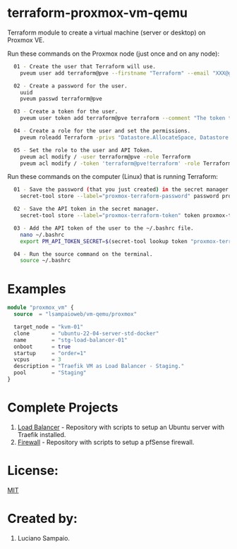 # terraform-proxmox-vm-qemu
Terraform module to create a virtual machine (server or desktop) on Proxmox VE.

Run these commands on the Proxmox node (just once and on any node):
```bash
  01 - Create the user that Terraform will use.
    pveum user add terraform@pve --firstname "Terraform" --email "XXX@gmail.com" --comment "The user that Terraform will use."

  02 - Create a password for the user.
    uuid
    pveum passwd terraform@pve

  03 - Create a token for the user.
    pveum user token add terraform@pve terraform --comment "The token that Terraform will use."

  04 - Create a role for the user and set the permissions.
    pveum roleadd Terraform -privs "Datastore.AllocateSpace, Datastore.Audit, Group.Allocate, Pool.Audit, Pool.Allocate, Sys.Audit, Sys.Modify, VM.Allocate, VM.Audit, VM.Clone, VM.Config.CDROM, VM.Config.CPU, VM.Config.Cloudinit, VM.Config.Disk, VM.Config.HWType, VM.Config.Memory, VM.Config.Network, VM.Config.Options, VM.Console, VM.Monitor, VM.PowerMgmt" 

  05 - Set the role to the user and API Token.
    pveum acl modify / -user terraform@pve -role Terraform
    pveum acl modify / -token 'terraform@pve!terraform' -role Terraform
```

Run these commands on the computer (Linux) that is running Terraform:
```bash
  01 - Save the password (that you just created) in the secret manager.
    secret-tool store --label="proxmox-terraform-password" password proxmox-terraform-password

  02 - Save the API token in the secret manager.
    secret-tool store --label="proxmox-terraform-token" token proxmox-terraform-token

  03 - Add the API token of the user to the ~/.bashrc file.
    nano ~/.bashrc
    export PM_API_TOKEN_SECRET=$(secret-tool lookup token "proxmox-terraform-token")

  04 - Run the source command on the terminal.
    source ~/.bashrc
```

# Examples

```terraform
module "proxmox_vm" {
  source  = "lsampaioweb/vm-qemu/proxmox"

  target_node = "kvm-01"
  clone       = "ubuntu-22-04-server-std-docker"
  name        = "stg-load-balancer-01"
  onboot      = true
  startup     = "order=1"
  vcpus       = 3
  description = "Traefik VM as Load Balancer - Staging."
  pool        = "Staging"
}
```

# Complete Projects

1. [Load Balancer](https://github.com/lsampaioweb/load-balancer) - Repository with scripts to setup an Ubuntu server with Traefik installed.
1. [Firewall](https://github.com/lsampaioweb/firewall) - Repository with scripts to setup a pfSense firewall.

# License:

[MIT](LICENSE "MIT License")

# Created by: 

1. Luciano Sampaio.
